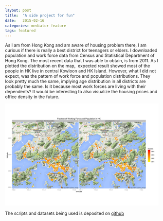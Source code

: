 ```yaml
---
layout: post
title:  "A side project for fun"
date:   2015-02-16
categories: mediator feature
tags: featured
---
```


As I am from Hong Kong and am aware of housing problem there, I am curious if there is really a best district for teenagers or elders. I downloaded population and work force data from Census and Statistical Department of Hong Kong. The most recent data that I was able to obtain, is from 2011. As I plotted the distribution on the map,  expected result showed most of the people in HK live in central Kowloon and HK Island. However, what I did not expect, was the pattern of work force and population distributions. They look pretty much the same, implying age distribution in all districts are probably the same. Is it because most work forces are living with their dependents? It would be interesting to also visualize the housing prices and office density in the future.

![](https://raw.githubusercontent.com/wckdouglas/HK-population-project/master/percentage_workforce.jpg)

The scripts and datasets being used is deposited on [github](https://github.com/wckdouglas/HK-population-project)
